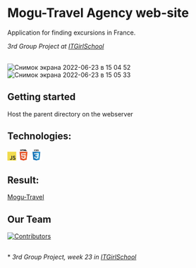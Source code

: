 # Mogu-Travel Agency web-site

Application for finding excursions in France. 

_3rd Group Project at [ITGirlSchool]_<br><br>

<img width="700" alt="Снимок экрана 2022-06-23 в 15 04 52" src="https://user-images.githubusercontent.com/91186108/175294552-94954cb7-49d0-4650-bafc-1662c2ae4703.png">
<img width="700" alt="Снимок экрана 2022-06-23 в 15 05 33" src="https://user-images.githubusercontent.com/91186108/175294660-a79402d7-f30b-40c0-a0e5-1fd58233bae1.png">

## Getting started
Host the parent directory on the webserver
  
## Technologies:
<code><img height="20" src="https://raw.githubusercontent.com/github/explore/80688e429a7d4ef2fca1e82350fe8e3517d3494d/topics/javascript/javascript.png"></code>
<code><img height="25" src="https://raw.githubusercontent.com/github/explore/80688e429a7d4ef2fca1e82350fe8e3517d3494d/topics/html/html.png"></code>
<code><img height="25" src="https://raw.githubusercontent.com/github/explore/80688e429a7d4ef2fca1e82350fe8e3517d3494d/topics/css/css.png"></code>

## Result:
[Mogu-Travel]

## Our Team
[![Contributors](https://contrib.rocks/image?repo=AlenaGM/Mogu-Travel)](https://github.com/AlenaGM/Mogu-Travel/graphs/contributors)


##

  
  \* _3rd Group Project, week 23 in [ITGirlSchool]_ 
  

   [ITGirlSchool]: <https://itgirlschool.com/en>
   [Mogu-Travel]: <https://gulkovva19.github.io/Mogu-Travel/>
